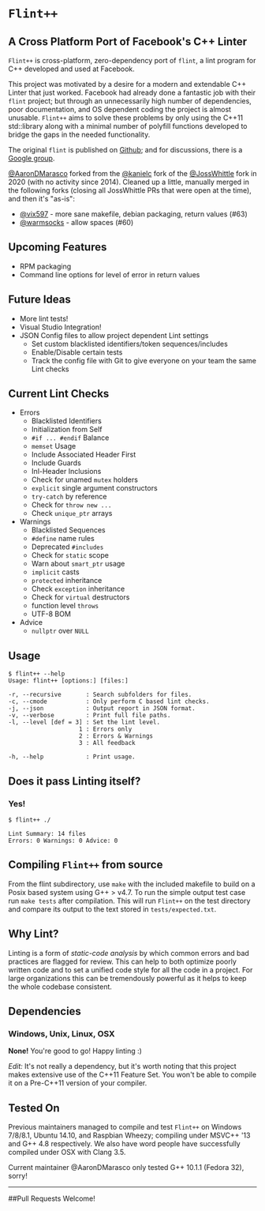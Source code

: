 # `Flint++`
## A Cross Platform Port of Facebook's C++ Linter

`Flint++` is cross-platform, zero-dependency port of `flint`, a lint program for C++ developed and used at Facebook.

This project was motivated by a desire for a modern and extendable C++ Linter that just worked. Facebook had already done a fantastic job with their `flint` project; but through an unnecessarily high number of dependencies, poor documentation, and OS dependent coding the project is almost unusable. `Flint++` aims to solve these problems by only using the C++11 std::library along with a minimal number of polyfill functions developed to bridge the gaps in the needed functionality.

The original `flint` is published on [Github](https://github.com/facebook/flint); and for discussions, there is a [Google group](https://groups.google.com/d/forum/facebook-flint).

[@AaronDMarasco]( https://github.com/AaronDMarasco/FlintPlusPlus ) forked from the [@kanielc]( https://github.com/kanielc/FlintPlusPlus ) fork of the [@JossWhittle]( https://github.com/JossWhittle/FlintPlusPlus ) fork in 2020 (with no activity since 2014). Cleaned up a little, manually merged in the following forks (closing all JossWhittle PRs that were open at the time), and then it's "as-is":

* [@vix597]( https://github.com/vix597/FlintPlusPlus ) - more sane makefile, debian packaging, return values (#63)
* [@warmsocks]( https://github.com/warmsocks/FlintPlusPlus ) - allow spaces (#60)

Upcoming Features
-----------------
* RPM packaging
* Command line options for level of error in return values

Future Ideas
------------
* More lint tests!
* Visual Studio Integration!
* JSON Config files to allow project dependent Lint settings
	* Set custom blacklisted identifiers/token sequences/includes
	* Enable/Disable certain tests
	* Track the config file with Git to give everyone on your team the same Lint checks

Current Lint Checks
-------------------

* Errors
	* Blacklisted Identifiers
	* Initialization from Self
	* `#if ... #endif` Balance
	* `memset` Usage
	* Include Associated Header First
	* Include Guards
	* Inl-Header Inclusions
	* Check for unamed `mutex` holders
	* `explicit` single argument constructors
	* `try-catch` by reference
	* Check for `throw new ...`
	* Check `unique_ptr` arrays
* Warnings
	* Blacklisted Sequences
	* `#define` name rules
	* Deprecated `#includes`
	* Check for `static` scope
	* Warn about `smart_ptr` usage
	* `implicit` casts
	* `protected` inheritance
	* Check `exception` inheritance
	* Check for `virtual` destructors
	* function level `throws`
	* UTF-8 BOM
* Advice
	* `nullptr` over `NULL`

Usage
-----

	$ flint++ --help
	Usage: flint++ [options:] [files:]

	-r, --recursive		  : Search subfolders for files.
	-c, --cmode			  : Only perform C based lint checks.
	-j, --json			  : Output report in JSON format.
	-v, --verbose		  : Print full file paths.
	-l, --level [def = 3] : Set the lint level.
			            1 : Errors only
			            2 : Errors & Warnings
			            3 : All feedback

	-h, --help		      : Print usage.

Does it pass Linting itself?
-------------------------

### Yes!

	$ flint++ ./

	Lint Summary: 14 files
	Errors: 0 Warnings: 0 Advice: 0

Compiling `Flint++` from source
-------------------------------

From the flint subdirectory, use `make` with the included makefile to build on a Posix based system using G++ > v4.7. To run the simple output test case run `make tests` after compilation. This will run `Flint++` on the test directory and compare its output to the text stored in `tests/expected.txt`.

Why Lint?
---------

Linting is a form of *static-code analysis* by which common errors and bad practices are flagged for review. This can help to both optimize poorly written code and to set a unified code style for all the code in a project. For large organizations this can be tremendously powerful as it helps to keep the whole codebase consistent.

Dependencies
------------

### Windows, Unix, Linux, OSX

**None!** You're good to go! Happy linting :)

*Edit:* It's not really a dependency, but it's worth noting that this project makes extensive use of the C++11 Feature Set. You won't be able to compile it on a Pre-C++11 version of your compiler.

Tested On
---------
Previous maintainers managed to compile and test `Flint++` on Windows 7/8/8.1, Ubuntu 14.10, and Raspbian Wheezy; compiling under MSVC++ '13 and G++ 4.8 respectively. We also have word people have successfully compiled under OSX with Clang 3.5.

Current maintainer @AaronDMarasco only tested G++ 10.1.1 (Fedora 32), sorry!

---

##Pull Requests Welcome!
